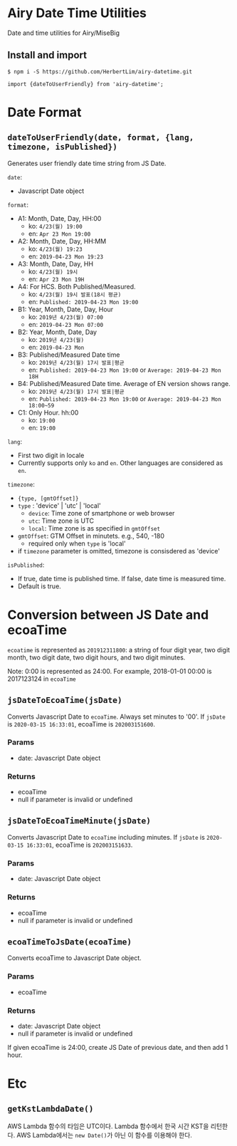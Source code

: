# Airy Date Time Utilities
Date and time utilities for Airy/MiseBig

## Install and import 

```
$ npm i -S https://github.com/HerbertLim/airy-datetime.git

import {dateToUserFriendly} from 'airy-datetime';
```

# Date Format

## `dateToUserFriendly(date, format, {lang, timezone, isPublished})`
Generates user friendly date time string from JS Date. 

`date`:
- Javascript Date object

`format`:

- A1: Month, Date, Day, HH:00
  - ko: `4/23(월) 19:00`
  - en: `Apr 23 Mon 19:00`   
- A2: Month, Date, Day, HH:MM
  - ko: `4/23(월) 19:23`
  - en: `2019-04-23 Mon 19:23`
- A3: Month, Date, Day, HH
  - ko: `4/23(월) 19시`
  - en: `Apr 23 Mon 19H`
- A4: For HCS. Both Published/Measured. 
  - ko: `4/23(월) 19시 발표(18시 평균)`
  - en: `Published: 2019-04-23 Mon 19:00`
- B1: Year, Month, Date, Day, Hour
  - ko: `2019년 4/23(월) 07:00`
  - en: `2019-04-23 Mon 07:00`
- B2: Year, Month, Date, Day
  - ko: `2019년 4/23(월)`
  - en: `2019-04-23 Mon`
- B3: Published/Measured Date time 
  - ko: `2019년 4/23(월) 17시 발표|평균`
  - en: `Published: 2019-04-23 Mon 19:00` or `Average: 2019-04-23 Mon 18H`
- B4: Published/Measured Date time. Average of EN version shows range.
  - ko: `2019년 4/23(월) 17시 발표|평균`
  - en: `Published: 2019-04-23 Mon 19:00` or `Average: 2019-04-23 Mon 18:00~59`
- C1: Only Hour. hh:00
  - ko: `19:00`
  - en: `19:00`

`lang`:
- First two digit in locale
- Currently supports only `ko` and `en`. Other languages are considered as `en`.

`timezone`: 
- `{type, [gmtOffset]}`
- `type` : 'device' | 'utc' | 'local'
  - `device`: Time zone of smartphone or web browser
  - `utc`: Time zone is UTC
  - `local`: Time zone is as specified in `gmtOffset`
- `gmtOffset`: GTM Offset in minutets. e.g., 540, -180
  - required only when `type` is 'local'
- if `timezone` parameter is omitted, timezone is consisdered as 'device'

`isPublished`:
- If true, date time is published time. If false, date time is measured time.
- Default is true.


# Conversion between JS Date and ecoaTime
`ecoatime` is represented as `201912311800`: 
a string of four digit year, two digit month, two digit date, 
two digit hours, and two digit minutes.

Note: 0:00 is represented as 24:00. For example, 2018-01-01 00:00 is 2017123124 in `ecoaTime`


## `jsDateToEcoaTime(jsDate)`
Converts Javascript Date to `ecoaTime`. Always set minutes to '00'. If `jsDate` is `2020-03-15 16:33:01`, ecoaTime is `202003151600`.

### Params
- date: Javascript Date object

### Returns
- ecoaTime
- null if parameter is invalid or undefined

## `jsDateToEcoaTimeMinute(jsDate)`
Converts Javascript Date to `ecoaTime` including minutes. If `jsDate` is `2020-03-15 16:33:01`, ecoaTime is `202003151633`.

### Params
- date: Javascript Date object

### Returns
- ecoaTime
- null if parameter is invalid or undefined


## `ecoaTimeToJsDate(ecoaTime)`
Converts ecoaTime to Javascript Date object.

### Params
- ecoaTime

### Returns
- date: Javascript Date object
- null if parameter is invalid or undefined

If given ecoaTime is 24:00, create JS Date of previous date, and then add 1 hour.


# Etc

## `getKstLambdaDate()`
AWS Lambda 함수의 타임은 UTC이다. Lambda 함수에서 한국 시간 KST을 리턴한다. AWS Lambda에서는 `new Date()`가 아닌 이 함수를 이용해야 한다.
